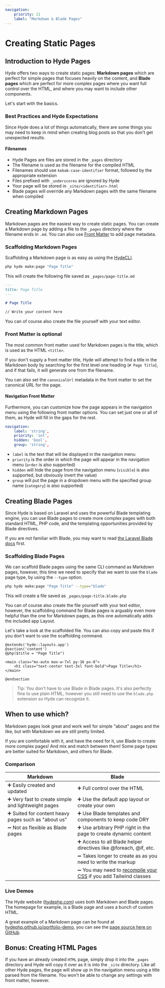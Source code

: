 ```yaml
---
navigation:
    priority: 11
    label: "Markdown & Blade Pages"
---
```


# Creating Static Pages

## Introduction to Hyde Pages

Hyde offers two ways to create static pages:
**Markdown pages** which are perfect for simple pages that focuses heavily on the content,
and **Blade pages** which are perfect for more complex pages where you want full control over the HTML,
and where you may want to include other components.

Let's start with the basics.

### Best Practices and Hyde Expectations

Since Hyde does a lot of things automatically, there are some things you may need
to keep in mind when creating blog posts so that you don't get unexpected results.

#### Filenames

- Hyde Pages are files are stored in the `_pages` directory
- The filename is used as the filename for the compiled HTML
- Filenames should use `kebab-case-identifier` format, followed by the appropriate extension
- Files prefixed with `_underscores` are ignored by Hyde
- Your page will be stored in `_site/<identifier>.html`
- Blade pages will override any Markdown pages with the same filename when compiled


## Creating Markdown Pages

Markdown pages are the easiest way to create static pages. You can create a Markdown page by adding a file to the
`_pages` directory where the filename ends in `.md`. You can also use [Front Matter](front-matter) to add page metadata.

### Scaffolding Markdown Pages

Scaffolding a Markdown page is as easy as using the [HydeCLI](console-commands).

```bash
php hyde make:page "Page Title"
```

This will create the following file saved as `_pages/page-title.md`

```markdown
---
title: Page Title
---

# Page Title

// Write your content here
```

You can of course also create the file yourself with your text editor.

### Front Matter is optional

The most common front matter used for Markdown pages is the title, which is used as the HTML `<title>`.

If you don't supply a front matter title, Hyde will attempt to find a title in the Markdown body by searching
for the first level one heading (`# Page Title`), and if that fails, it will generate one from the filename.

You can also set the `canonicalUrl` metadata in the front matter to set the canonical URL for the page.

#### Navigation Front Matter

Furthermore, you can customize how the page appears in the navigation menu using the following front matter options.
You can set just one or all of them, as Hyde will fill in the gaps for the rest.

```yaml
navigation:
    label: 'string',
    priority: 'int',
    hidden: 'bool',
    group: 'string',
```

- `label` is the text that will be displayed in the navigation menu
- `priority` is the order in which the page will appear in the navigation menu (`order` is also supported)
- `hidden` will hide the page from the navigation menu (`visible`) is also supported, but obviously invert the value)
- `group` will put the page in a dropdown menu with the specified group name (`category`) is also supported)


## Creating Blade Pages

Since Hyde is based on Laravel and uses the powerful Blade templating engine, you can use Blade pages to create more
complex pages with both standard HTML, PHP code, and the templating opportunities provided by Blade directives.

If you are not familiar with Blade, you may want to read [the Laravel Blade docs](https://laravel.com/docs/9.x/blade) first.

### Scaffolding Blade Pages

We can scaffold Blade pages using the same CLI command as Markdown pages, however, this time we need to specify that
we want to use the `blade` page type, by using the `--type` option.

```bash
php hyde make:page "Page Title" --type="blade"
```

This will create a file saved as `_pages/page-title.blade.php`

You can of course also create the file yourself with your text editor, however,
the scaffolding command for Blade pages is arguably even more helpful than the
one for Markdown pages, as this one automatically adds the included app Layout.

Let's take a look at the scaffolded file. You can also copy and paste this
if you don't want to use the scaffolding command.

```blade
@extends('hyde::layouts.app')
@section('content')
@php($title = "Page Title")

<main class="mx-auto max-w-7xl py-16 px-8">
    <h1 class="text-center text-3xl font-bold">Page Title</h1>
</main>

@endsection
```

> Tip: You don't have to use Blade in Blade pages. It's also perfectly fine to use plain HTML,
> however you still need to use the `blade.php` extension so Hyde can recognize it.


## When to use which?

Markdown pages look great and work well for simple "about" pages and the like, but with Markdown we are still pretty limited.

If you are comfortable with it, and have the need for it, use Blade to create more complex pages! And mix and match between them! Some page types are better suited for Markdown, and others for Blade.

### Comparison

| Markdown                                            | Blade                                                                               |
|-----------------------------------------------------|-------------------------------------------------------------------------------------|
| ➕ Easily created and updated                        | ➕ Full control over the HTML                                                        |
| ➕ Very fast to create simple and lightweight pages  | ➕ Use the default app layout or create your own                                     |
| ➕ Suited for content heavy pages such as "about us" | ➕ Use Blade templates and components to keep code DRY                               |
| ➖ Not as flexible as Blade pages                    | ➕ Use arbitrary PHP right in the page to create dynamic content                     |
|                                                     | ➕ Access to all Blade helper directives like @foreach, @if, etc.                    |
|                                                     | ➖ Takes longer to create as as you need to write the markup                         |
|                                                     | ➖ You may need to [recompile your CSS](managing-assets) if you add Tailwind classes |

### Live Demos

The Hyde website ([hydephp.com](https://hydephp.com/)) uses both Markdown and Blade pages. The homepage for example, is a Blade page and uses a bunch of custom HTML.

A great example of a Markdown page can be found at [hydephp.github.io/portfolio-demo](https://hydephp.github.io/portfolio-demo), you can see the [page source here on GitHub](https://github.com/hydephp/portfolio-demo/blob/master/_pages/index.md).


## Bonus: Creating HTML Pages

If you have an already created `HTML` page, simply drop it into the `_pages` directory and Hyde will copy it over as it is
into the `_site` directory. Like all other Hyde pages, the page will show up in the navigation menu using a title parsed from the filename.
You won't be able to change any settings with front matter, however.

